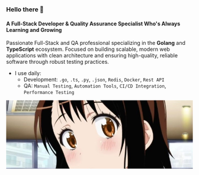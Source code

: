 ### Hello there 👋

#### A Full-Stack Developer & Quality Assurance Specialist Who's Always Learning and Growing

Passionate Full-Stack and QA professional specializing in the **Golang** and **TypeScript** ecosystem.
Focused on building scalable, modern web applications with clean architecture and ensuring high-quality, reliable software through robust testing practices.

- I use daily:
  - Development: `.go`, `.ts`, `.py`, `.json`, `Redis`, `Docker`, `Rest API`
  - QA: `Manual Testing`, `Automation Tools`, `CI/CD Integration`, `Performance Testing`

<div align="center">
<a href="https://www.youtube.com/watch?v=V_oKkEZbvc0">
<img src="./onodera-kosaki-banner.jpeg" alt="Onodera kosaki from nisekoi banners " />
</a>
</div>
